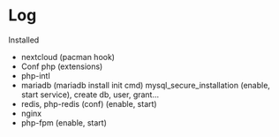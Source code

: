 # Log

Installed

- nextcloud (pacman hook)
- Conf php (extensions)
- php-intl
- mariadb (mariadb install init cmd) mysql_secure_installation (enable, start service), create db, user, grant...
- redis, php-redis (conf) (enable, start)
- nginx
- php-fpm (enable, start)
